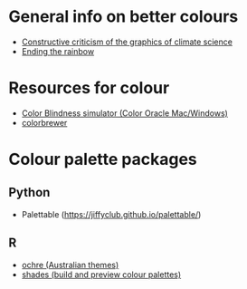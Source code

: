 General info on better colours
==============================

* [Constructive criticism of the graphics of climate science](https://betterfigures.org/2015/06/23/picking-a-colour-scale-for-scientific-graphics/)
* [Ending the rainbow](http://www.climate-lab-book.ac.uk/2014/end-of-the-rainbow/)

Resources for colour
====================
* [Color Blindness simulator (Color Oracle Mac/Windows)](http://colororacle.org/)
* [colorbrewer](http://colorbrewer2.org/)

Colour palette packages
=======================

Python 
------
* Palettable (https://jiffyclub.github.io/palettable/)

R
---
* [ochre (Australian themes)](https://github.com/ropenscilabs/ochRe)
* [shades (build and preview colour palettes)](https://github.com/jonclayden/shades)

